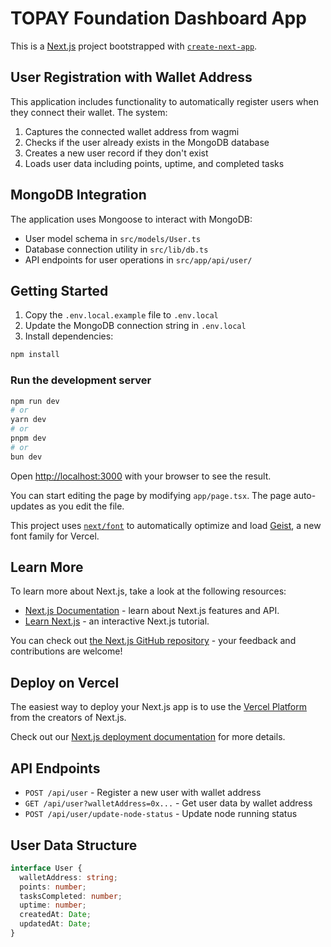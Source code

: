 # TOPAY Foundation Dashboard App

This is a [Next.js](https://nextjs.org) project bootstrapped with [`create-next-app`](https://nextjs.org/docs/app/api-reference/cli/create-next-app).

## User Registration with Wallet Address

This application includes functionality to automatically register users when they connect their wallet. The system:

1. Captures the connected wallet address from wagmi
2. Checks if the user already exists in the MongoDB database
3. Creates a new user record if they don't exist
4. Loads user data including points, uptime, and completed tasks

## MongoDB Integration

The application uses Mongoose to interact with MongoDB:

- User model schema in `src/models/User.ts`
- Database connection utility in `src/lib/db.ts`
- API endpoints for user operations in `src/app/api/user/`

## Getting Started

1. Copy the `.env.local.example` file to `.env.local`
2. Update the MongoDB connection string in `.env.local`
3. Install dependencies:

```bash
npm install
```

### Run the development server

```bash
npm run dev
# or
yarn dev
# or
pnpm dev
# or
bun dev
```

Open [http://localhost:3000](http://localhost:3000) with your browser to see the result.

You can start editing the page by modifying `app/page.tsx`. The page auto-updates as you edit the file.

This project uses [`next/font`](https://nextjs.org/docs/app/building-your-application/optimizing/fonts) to automatically optimize and load [Geist](https://vercel.com/font), a new font family for Vercel.

## Learn More

To learn more about Next.js, take a look at the following resources:

- [Next.js Documentation](https://nextjs.org/docs) - learn about Next.js features and API.
- [Learn Next.js](https://nextjs.org/learn) - an interactive Next.js tutorial.

You can check out [the Next.js GitHub repository](https://github.com/vercel/next.js) - your feedback and contributions are welcome!

## Deploy on Vercel

The easiest way to deploy your Next.js app is to use the [Vercel Platform](https://vercel.com/new?utm_medium=default-template&filter=next.js&utm_source=create-next-app&utm_campaign=create-next-app-readme) from the creators of Next.js.

Check out our [Next.js deployment documentation](https://nextjs.org/docs/app/building-your-application/deploying) for more details.

## API Endpoints

- `POST /api/user` - Register a new user with wallet address
- `GET /api/user?walletAddress=0x...` - Get user data by wallet address
- `POST /api/user/update-node-status` - Update node running status

## User Data Structure

```typescript
interface User {
  walletAddress: string;
  points: number;
  tasksCompleted: number;
  uptime: number;
  createdAt: Date;
  updatedAt: Date;
}
```
